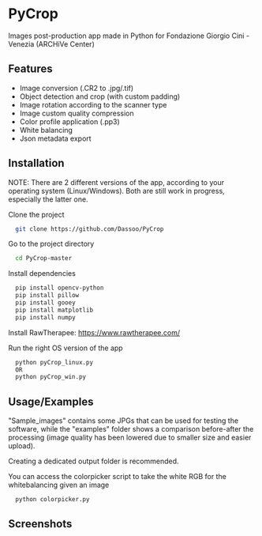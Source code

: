 # PyCrop

Images post-production app made in Python for Fondazione Giorgio Cini - Venezia (ARCHiVe Center)

## Features

- Image conversion (.CR2 to .jpg/.tif)
- Object detection and crop (with custom padding)
- Image rotation according to the scanner type
- Image custom quality compression
- Color profile application (.pp3)
- White balancing
- Json metadata export


## Installation

NOTE: There are 2 different versions of the app, according to your operating system (Linux/Windows). Both are still work in progress, especially the latter one.

Clone the project

```bash
  git clone https://github.com/Dassoo/PyCrop
```

Go to the project directory

```bash
  cd PyCrop-master
```

Install dependencies

```bash
  pip install opencv-python
  pip install pillow
  pip install gooey
  pip install matplotlib
  pip install numpy
```

Install RawTherapee: https://www.rawtherapee.com/

Run the right OS version of the app

```bash
  python pyCrop_linux.py
  OR
  python pyCrop_win.py
```


## Usage/Examples

"Sample_images" contains some JPGs that can be used for testing the software, while the "examples" folder shows a comparison before-after the processing (image quality has been lowered due to smaller size and easier upload).

Creating a dedicated output folder is recommended.

You can access the colorpicker script to take the white RGB for the whitebalancing given an image

```bash
  python colorpicker.py
```

## Screenshots





